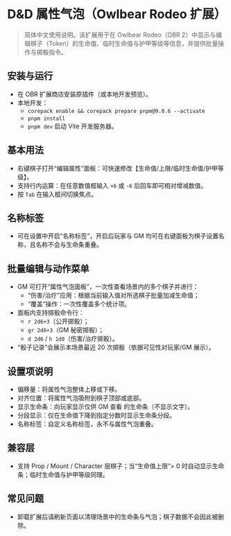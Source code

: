 # D&D 属性气泡（Owlbear Rodeo 扩展）

> 简体中文使用说明。该扩展用于在 Owlbear Rodeo（OBR 2）中显示与编辑棋子（Token）的生命值、临时生命值与护甲等级等信息，并提供批量操作与掷骰指令。

## 安装与运行

- 在 OBR 扩展商店安装原插件（或本地开发预览）。
- 本地开发：
  - `corepack enable && corepack prepare pnpm@9.0.6 --activate`
  - `pnpm install`
  - `pnpm dev` 启动 Vite 开发服务器。

## 基本用法

- 右键棋子打开“编辑属性”面板：可快速修改【生命值/上限/临时生命值/护甲等级】。
- 支持行内运算：在任意数值框输入 `+6` 或 `-6` 后回车即可相对增减数值。
- 按 `Tab` 在输入框间切换焦点。

## 名称标签

- 可在设置中开启“名称标签”，开启后玩家与 GM 均可在右键面板为棋子设置名称，且名称不会与生命条重叠。

## 批量编辑与动作菜单

- GM 可打开“属性气泡面板”，一次性查看场景内的多个棋子并进行：
  - “伤害/治疗”应用：根据当前输入值对所选棋子批量加减生命值；
  - “覆盖”操作：一次性覆盖多个统计项。
- 面板内支持掷骰命令行：
  - `r 2d6+3`（公开掷骰）；
  - `gr 2d6+3`（GM 秘密掷骰）；
  - `d 2d6` / `h 1d8`（伤害/治疗掷骰）。
- “骰子记录”会展示本场景最近 20 次掷骰（依据可见性对玩家/GM 展示）。

## 设置项说明

- 偏移量：将属性气泡整体上移或下移。
- 对齐位置：将属性气泡吸附到棋子顶部或底部。
- 显示生命条：向玩家显示仅供 GM 查看 的生命条（不显示文字）。
- 分段显示：仅在生命值下降到指定分数时显示生命条分段。
- 名称标签：自定义名称标签，永不与属性气泡重叠。

## 兼容层

- 支持 Prop / Mount / Character 层棋子；当“生命值上限”> 0 时自动显示生命条；临时生命值与护甲等级同理。

## 常见问题

- 卸载扩展后请刷新页面以清理场景中的生命条与气泡；棋子数据不会因此被删除。

